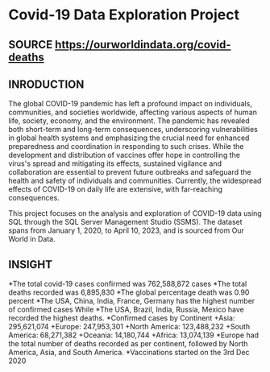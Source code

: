 # Covid-19 Data Exploration Project

## SOURCE https://ourworldindata.org/covid-deaths

## INRODUCTION

The global COVID-19 pandemic has left a profound impact on individuals, communities, and societies worldwide, affecting various aspects of human life, society, economy, and the environment. The pandemic has revealed both short-term and long-term consequences, underscoring vulnerabilities in global health systems and emphasizing the crucial need for enhanced preparedness and coordination in responding to such crises. While the development and distribution of vaccines offer hope in controlling the virus's spread and mitigating its effects, sustained vigilance and collaboration are essential to prevent future outbreaks and safeguard the health and safety of individuals and communities. Currently, the widespread effects of COVID-19 on daily life are extensive, with far-reaching consequences.

This project focuses on the analysis and exploration of COVID-19 data using SQL through the SQL Server Management Studio (SSMS). The dataset spans from January 1, 2020, to April 10, 2023, and is sourced from Our World in Data.

## INSIGHT

*The total covid-19 cases confirmed was 762,588,872 cases
*The total deaths recorded was 6,895,830
*The global percentage death was 0.90 percent
*The USA, China, India, France, Germany has the highest number of confirmed cases While
*The USA, Brazil, India, Russia, Mexico have recorded the highest deaths.
*Confirmed cases by Continent
+Asia: 295,621,074
+Europe: 247,953,301
+North America: 123,488,232
+South America: 68,271,382
+Oceania: 14,180,744
+Africa: 13,074,139
*Europe had the total number of deaths recorded as per continent, followed by North America, Asia, and South America.
*Vaccinations started on the 3rd Dec 2020


